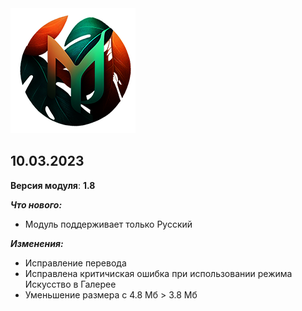 <img src="https://raw.githubusercontent.com/kazhemons/CNtoRU/main/img/Logo.png">

## 10.03.2023 ##

**Версия модуля**: **1.8**

***Что нового:***
- Модуль поддерживает только Русский

***Изменения:***
- Исправление перевода
- Исправлена критичиская ошибка при использовании режима Искусство в Галерее
- Уменьшение размера с 4.8 Мб > 3.8 Мб

